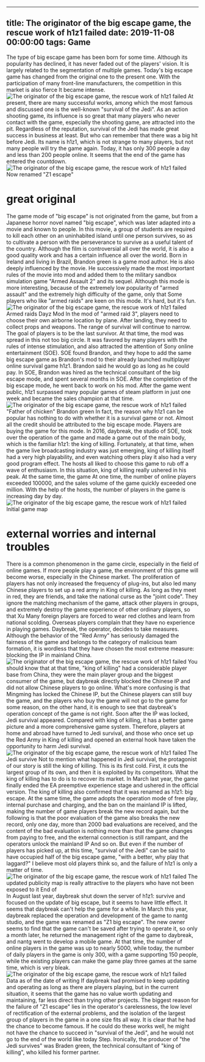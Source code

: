 
---
title: The originator of the big escape game, the rescue work of h1z1 failed
date: 2019-11-08 00:00:00
tags:  Game
---
The type of big escape game has been born for some time. Although its popularity has declined, it has never faded out of the players' vision. It is largely related to the segmentation of multiple games. Today's big escape game has changed from the original one to the present one. With the participation of many front-line manufacturers, the competition in this market is also fierce It became intense.
![The originator of the big escape game, the rescue work of h1z1 failed](bab528070e944517966918908584af02.jpg)
At present, there are many successful works, among which the most famous and discussed one is the well-known "survival of the Jedi". As an action shooting game, its influence is so great that many players who never contact with the game, especially the shooting game, are attracted into the pit. Regardless of the reputation, survival of the Jedi has made great success in business at least. But who can remember that there was a big hit before Jedi. Its name is h1z1, which is not strange to many players, but not many people will try the game again. Today, it has only 300 people a day and less than 200 people online. It seems that the end of the game has entered the countdown.
![The originator of the big escape game, the rescue work of h1z1 failed](acec979ce5ef401cb6e63c26fadb4a11.jpg)
Now renamed "Z1 escape"
# great original
The game mode of "big escape" is not originated from the game, but from a Japanese horror novel named "big escape", which was later adapted into a movie and known to people. In this movie, a group of students are required to kill each other on an uninhabited island until one person survives, so as to cultivate a person with the perseverance to survive as a useful talent of the country.
Although the film is controversial all over the world, it is also a good quality work and has a certain influence all over the world. Born in Ireland and living in Brazil, Brandon green is a game mod author. He is also deeply influenced by the movie. He successively made the most important rules of the movie into mod and added them to the military sandbox simulation game "Armed Assault 2" and its sequel. Although this mode is more interesting, because of the extremely low popularity of "armed assault" and the extremely high difficulty of the game, only that Some players who like "armed raids" are keen on this mode. It's hard, but it's fun.
![The originator of the big escape game, the rescue work of h1z1 failed](4d87e3eebcf14ec296b75599079f58d4.jpg)
Armed raids Dayz Mod
In the mod of "armed raid 3", players need to choose their own airborne location by plane. After landing, they need to collect props and weapons. The range of survival will continue to narrow. The goal of players is to be the last survivor. At that time, the mod was spread in this not too big circle. It was favored by many players with the rules of intense stimulation, and also attracted the attention of Sony online entertainment (SOE).
SOE found Brandon, and they hope to add the same big escape game as Brandon's mod to their already launched multiplayer online survival game h1z1. Brandon said he would go as long as he could pay. In SOE, Brandon was hired as the technical consultant of the big escape mode, and spent several months in SOE. After the completion of the big escape mode, he went back to work on his mod. After the game went public, h1z1 surpassed many popular games of steam platform in just one week and became the sales champion at that time.
![The originator of the big escape game, the rescue work of h1z1 failed](dbbdcbdaa6b143f4bfdf0aa7463926c5.jpg)
"Father of chicken" Brandon green
In fact, the reason why h1z1 can be popular has nothing to do with whether it is a survival game or not. Almost all the credit should be attributed to the big escape mode. Players are buying the game for this mode. In 2016, daybreak, the studio of SOE, took over the operation of the game and made a game out of the main body, which is the familiar h1z1: the king of killing.
Fortunately, at that time, when the game live broadcasting industry was just emerging, king of killing itself had a very high playability, and even watching others play it also had a very good program effect. The hosts all liked to choose this game to rub off a wave of enthusiasm. In this situation, king of killing really ushered in his peak. At the same time, the game At one time, the number of online players exceeded 100000, and the sales volume of the game quickly exceeded one million. With the help of the hosts, the number of players in the game is increasing day by day.
![The originator of the big escape game, the rescue work of h1z1 failed](1c76c1bf9d1b4546a9ec8c44bd4721d9.jpg)
Initial game map
# external worries and internal troubles
There is a common phenomenon in the game circle, especially in the field of online games. If more people play a game, the environment of this game will become worse, especially in the Chinese market. The proliferation of players has not only increased the frequency of plug-ins, but also led many Chinese players to set up a red army in King of killing. As long as they meet in red, they are friends, and take the national curse as the "joint code". They ignore the matching mechanism of the game, attack other players in groups, and extremely destroy the game experience of other ordinary players, so that Xu Many foreign players are forced to wear red clothes and learn from national scolding. Overseas players complain that they have no experience in playing games. Daybreak, the operator, decides to take measures. Although the behavior of the "Red Army" has seriously damaged the fairness of the game and belongs to the category of malicious team formation, it is wordless that they have chosen the most extreme measure: blocking the IP in mainland China.
![The originator of the big escape game, the rescue work of h1z1 failed](a0ba8590ecdf4faf8d9a5d1e177f3b80.jpg)
You should know that at that time, "king of killing" had a considerable player base from China, they were the main player group and the biggest consumer of the game, but daybreak directly blocked the Chinese IP and did not allow Chinese players to go online. What's more confusing is that Mingming has locked the Chinese IP, but the Chinese players can still buy the game, and the players who buy the game will not go to the game for some reason, on the other hand, it is enough to see that daybreak's operation concept of the game is not right. Soon after the IP was locked, Jedi survival appeared. Compared with king of killing, it has a better game picture and a more comprehensive game system. Therefore, players at home and abroad have turned to Jedi survival, and those who once set up the Red Army in King of killing and opened an external hook have taken the opportunity to harm Jedi survival.
![The originator of the big escape game, the rescue work of h1z1 failed](490bb86339e84fd2b7b9902a350290f2.jpg)
The Jedi survive
Not to mention what happened in Jedi survival, the protagonist of our story is still the king of killing. This is its first cold. First, it cuts the largest group of its own, and then it is exploited by its competitors. What the king of killing has to do is to recover its market. In March last year, the game finally ended the EA preemptive experience stage and ushered in the official version. The king of killing also confirmed that it was renamed as h1z1: big escape.
At the same time, the game adopts the operation mode of free play, internal purchase and charging, and the ban on the mainland IP is lifted, making the number of game players break the new record again, but the following is that the poor evaluation of the game also breaks the new record, only one day, more than 2000 bad evaluations are received, and the content of the bad evaluation is nothing more than that the game changes from paying to free, and the external connection is still rampant, and the operators unlock the mainland IP And so on. But even if the number of players has picked up, at this time, "survival of the Jedi" can be said to have occupied half of the big escape game, "with a better, why play that laggard?" I believe most old players think so, and the failure of h1z1 is only a matter of time.
![The originator of the big escape game, the rescue work of h1z1 failed](74ab7d8b4bb248ca9cb94d6774d4e1aa.jpg)
The updated publicity map is really attractive to the players who have not been exposed to it
End of       
In August last year, daybreak shut down the server of h1z1: survive and focused on the update of big escape, but it seems to have little effect. It seems that daybreak can't help the game for a while. In March this year, daybreak replaced the operation and development of the game to nantg studio, and the game was renamed as "Z1 big escape".
The new owner seems to find that the game can't be saved after trying to operate it, so only a month later, he returned the management right of the game to daybreak, and nantg went to develop a mobile game. At that time, the number of online players in the game was up to nearly 5000, while today, the number of daily players in the game is only 300, with a game supporting 150 people, while the existing players can make the game play three games at the same time, which is very bleak.
![The originator of the big escape game, the rescue work of h1z1 failed](f60632374f184522a7b01bc36b3bf8fb.jpg)
Data as of the date of writing
If daybreak had promised to keep updating and operating as long as there are players playing, but in the current situation, it seems that the game has no value worth updating and maintaining, far less direct than trying other projects. The biggest reason for the failure of "Z1 escape" lies in the operator's carelessness, the low level of rectification of the external problems, and the isolation of the largest group of players in the game in a one size fits all way. It is clear that he had the chance to become famous. If he could do these works well, he might not have the chance to succeed in "survival of the Jedi", and he would not go to the end of the world like today Step. Ironically, the producer of "the Jedi survives" was Braden green, the technical consultant of "king of killing", who killed his former partner.